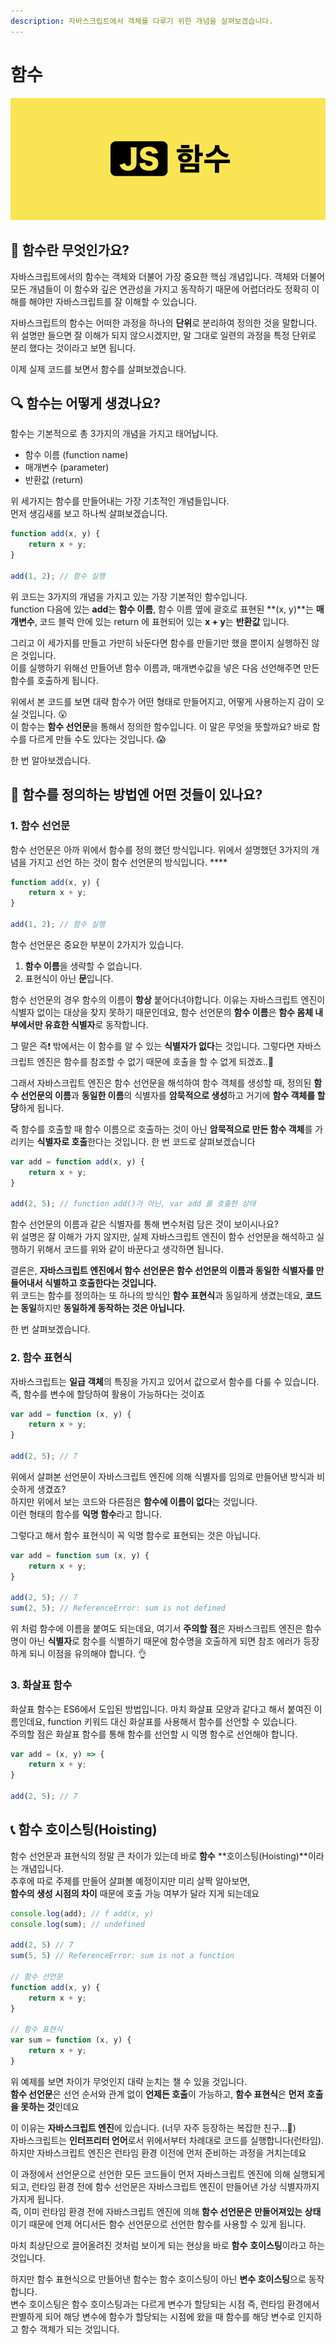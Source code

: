 ```yaml
---
description: 자바스크립트에서 객체를 다루기 위한 개념을 살펴보겠습니다.
---
```


# 함수

![](../.gitbook/assets/function.png)

## 🤔 함수란 무엇인가요?

자바스크립트에서의 함수는 객체와 더불어 가장 중요한 핵심 개념입니다. 객체와 더불어 모든 개념들이 이 함수와 깊은 연관성을 가지고 동작하기 때문에 어렵더라도 정확히 이해를 해야만 자바스크립트를 잘 이해할 수 있습니다.

자바스크립트의 함수는 어떠한 과정을 하나의 **단위**로 분리하여 정의한 것을 말합니다.  
위 설명만 들으면 잘 이해가 되지 않으시겠지만, 말 그대로 일련의 과정을 특정 단위로 분리 했다는 것이라고 보면 됩니다.

이제 실제 코드를 보면서 함수를 살펴보겠습니다.

## 🔍 함수는 어떻게 생겼나요?

함수는 기본적으로 총 3가지의 개념을 가지고 태어납니다.

* 함수 이름 \(function name\)
* 매개변수 \(parameter\)
* 반환값 \(return\)

위 세가지는 함수를 만들어내는 가장 기초적인 개념들입니다.  
먼저 생김새를 보고 하나씩 살펴보겠습니다.

```javascript
function add(x, y) {
    return x + y;
}

add(1, 2); // 함수 실행
```

위 코드는 3가지의 개념을 가지고 있는 가장 기본적인 함수입니다.  
function 다음에 있는 **add**는 **함수 이름**, 함수 이름 옆에 괄호로 표현된 **\(x, y\)**는 **매개변수**, 코드 블럭 안에 있는 return 에 표현되어 있는 **x + y**는 **반환값** 입니다.

그리고 이 세가지를 만들고 가만히 놔둔다면 함수를 만들기만 했을 뿐이지 실행하진 않은 것입니다.  
이를 실행하기 위해선 만들어낸 함수 이름과, 매개변수값을 넣은 다음 선언해주면 만든 함수를 호출하게 됩니다.

위에서 본 코드를 보면 대략 함수가 어떤 형태로 만들어지고, 어떻게 사용하는지 감이 오실 것입니다. 😮  
이 함수는 **함수 선언문**을 통해서 정의한 함수입니다. 이 말은 무엇을 뜻할까요? 바로 함수를 다르게 만들 수도 있다는 것입니다. 😱

한 번 알아보겠습니다.

## 🔨 함수를 정의하는 방법엔 어떤 것들이 있나요?

### 1. 함수 선언문

함수 선언문은 아까 위에서 함수를 정의 했던 방식입니다. 위에서 설명했던 3가지의 개념을 가지고 선언 하는 것이 함수 선언문의 방식입니다. ****

```javascript
function add(x, y) {
    return x + y;
}

add(1, 2); // 함수 실행
```

함수 선언문은 중요한 부분이 2가지가 있습니다.

1. **함수 이름**을 생략할 수 없습니다.
2. 표현식이 아닌 **문**입니다.

함수 선언문의 경우 함수의 이름이 **항상** 붙어다녀야합니다. 이유는 자바스크립트 엔진이 식별자 없이는 대상을 찾지 못하기 때문인데요, 함수 선언문의 **함수 이름**은 **함수 몸체 내부에서만 유효한 식별자**로 동작합니다.  
  
그 말은 즉❗️ 밖에서는 이 함수를 알 수 있는 **식별자가 없다**는 것입니다. 그렇다면 자바스크립트 엔진은 함수를 참조할 수 없기 때문에 호출을 할 수 없게 되겠죠..🥶

그래서 자바스크립트 엔진은 함수 선언문을 해석하여 함수 객체를 생성할 때, 정의된 **함수 선언문의 이름**과 **동일한 이름**의 식별자를 **암묵적으로 생성**하고 거기에 **함수 객체를 할당**하게 됩니다.

즉 함수를 호출할 때 함수 이름으로 호출하는 것이 아닌 **암묵적으로 만든 함수 객체**를 가리키는 **식별자로 호출**한다는 것입니다. 한 번 코드로 살펴보겠습니다

```javascript
var add = function add(x, y) {
    return x + y;
}

add(2, 5); // function add()가 아닌, var add 를 호출한 상태
```

함수 선언문의 이름과 같은 식별자를 통해 변수처럼 담은 것이 보이시나요?  
위 설명은 잘 이해가 가지 않지만, 실제 자바스크립트 엔진이 함수 선언문을 해석하고 실행하기 위해서 코드를 위와 같이 바꾼다고 생각하면 됩니다.

결론은, **자바스크립트 엔진에서 함수 선언문은 함수 선언문의 이름과 동일한 식별자를 만들어내서 식별하고 호출한다는 것입니다.**  
위 코드는 함수를 정의하는 또 하나의 방식인 **함수 표현식**과 동일하게 생겼는데요, **코드는 동일**하지만 **동일하게 동작하는 것은 아닙니다.**

한 번 살펴보겠습니다.

### 2. 함수 표현식

자바스크립트는 **일급 객체**의 특징을 가지고 있어서 값으로서 함수를 다룰 수 있습니다. 즉, 함수를 변수에 할당하여 활용이 가능하다는 것이죠

```javascript
var add = function (x, y) {
    return x + y;
}

add(2, 5); // 7
```

위에서 살펴본 선언문이 자바스크립트 엔진에 의해 식별자를 임의로 만들어낸 방식과 비슷하게 생겼죠?  
하지만 위에서 보는 코드와 다른점은 **함수에 이름이 없다**는 것입니다.  
이런 형태의 함수를 **익명 함수**라고 합니다.

그렇다고 해서 함수 표현식이 꼭 익명 함수로 표현되는 것은 아닙니다.

```javascript
var add = function sum (x, y) {
    return x + y;
}

add(2, 5); // 7
sum(2, 5); // ReferenceError: sum is not defined
```

위 처럼 함수에 이름을 붙여도 되는데요, 여기서 **주의할 점**은 자바스크립트 엔진은 함수 명이 아닌 **식별자**로 함수를 식별하기 때문에 함수명을 호출하게 되면 참조 에러가 등장 하게 되니 이점을 유의해야 합니다. 👌

### 3. 화살표 함수

화살표 함수는 ES6에서 도입된 방법입니다. 마치 화살표 모양과 같다고 해서 붙여진 이름인데요, function 키워드 대신 화살표를 사용해서 함수를 선언할 수 있습니다.  
주의할 점은 화살표 함수를 통해 함수를 선언할 시 익명 함수로 선언해야 합니다.

```javascript
var add = (x, y) => {
    return x + y;
}

add(2, 5); // 7
```

## 📞 함수 호이스팅\(Hoisting\)

함수 선언문과 표현식의 정말 큰 차이가 있는데 바로 **함수** **호이스팅\(Hoisting\)**이라는 개념입니다.  
추후에 따로 주제를 만들어 살펴볼 예정이지만 미리 살짝 알아보면,  
**함수의 생성 시점의 차이** 때문에 호출 가능 여부가 달라 지게 되는데요

```javascript
console.log(add); // f add(x, y)
console.log(sum); // undefined

add(2, 5) // 7
sum(5, 5) // ReferenceError: sum is not a function 

// 함수 선언문
function add(x, y) {
    return x + y;
}

// 함수 표현식
var sum = function (x, y) {
    return x + y;
}
```

위 예제를 보면 차이가 무엇인지 대략 눈치는 챌 수 있을 것입니다.  
**함수 선언문**은 선언 순서와 관계 없이 **언제든 호출**이 가능하고, **함수 표현식**은 **먼저** **호출을 못하는 것**인데요

이 이유는 **자바스크립트 엔진**에 있습니다. \(너무 자주 등장하는 복잡한 친구...🤪\)  
자바스크립트는 **인터프리터 언어**로서 위에서부터 차례대로 코드를 실행합니다\(런타임\).  
하지만 자바스크립트 엔진은 런타임 환경 이전에 먼저 준비하는 과정을 거치는데요

이 과정에서 선언문으로 선언한 모든 코드들이 먼저 자바스크립트 엔진에 의해 실행되게 되고, 런타임 환경 전에 함수 선언문은 자바스크립트 엔진이 만들어낸 가상 식별자까지 가지게 됩니다.  
즉, 이미 런타임 환경 전에 자바스크립트 엔진에 의해 **함수 선언문은 만들어져있는 상태**이기 때문에 언제 어디서든 함수 선언문으로 선언한 함수를 사용할 수 있게 됩니다.

마치 최상단으로 끌어올려진 것처럼 보이게 되는 현상을 바로 **함수** **호이스팅**이라고 하는 것입니다.

하지만 함수 표현식으로 만들어낸 함수는 함수 호이스팅이 아닌 **변수 호이스팅**으로 동작합니다.  
변수 호이스팅은 함수 호이스팅과는 다르게 변수가 할당되는 시점 즉, 런타임 환경에서 판별하게 되어 해당 변수에 함수가 할당되는 시점에 왔을 때 함수를 해당 변수로 인지하고 함수 객체가 되는 것입니다.

